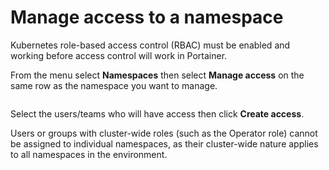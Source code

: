 # Manage access to a namespace


Kubernetes role-based access control (RBAC) must be enabled and working before access control will work in Portainer.


From the menu select **Namespaces** then select **Manage access** on the same row as the namespace you want to manage.

<figure><img src="../../../.gitbook/assets/2.20-namespaces-access.gif" alt=""><figcaption></figcaption></figure>

Select the users/teams who will have access then click **Create access**.


Users or groups with cluster-wide roles (such as the Operator role) cannot be assigned to individual namespaces, as their cluster-wide nature applies to all namespaces in the environment.


<figure><img src="../../../.gitbook/assets/2.20-namespaces-access-create.png" alt=""><figcaption></figcaption></figure>
